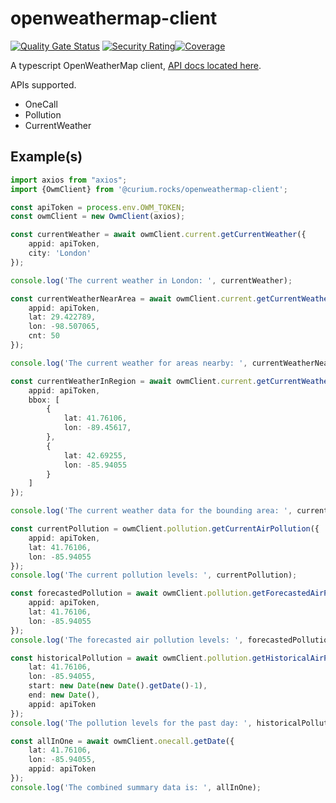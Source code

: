# openweathermap-client

[![Quality Gate Status](https://sonarcloud.io/api/project_badges/measure?project=curium-rocks_openweathermap-client&metric=alert_status)](https://sonarcloud.io/dashboard?id=curium-rocks_openweathermap-client) [![Security Rating](https://sonarcloud.io/api/project_badges/measure?project=curium-rocks_openweathermap-client&metric=security_rating)](https://sonarcloud.io/dashboard?id=curium-rocks_openweathermap-client)[![Coverage](https://sonarcloud.io/api/project_badges/measure?project=curium-rocks_openweathermap-client&metric=coverage)](https://sonarcloud.io/dashboard?id=curium-rocks_openweathermap-client)


A typescript OpenWeatherMap client, [API docs located here](https://openweathermap.org/api).

APIs supported.
- OneCall
- Pollution
- CurrentWeather

## Example(s)

```typescript
import axios from "axios";
import {OwmClient} from '@curium.rocks/openweathermap-client';

const apiToken = process.env.OWM_TOKEN;
const owmClient = new OwmClient(axios);

const currentWeather = await owmClient.current.getCurrentWeather({
    appid: apiToken,
    city: 'London'
});

console.log('The current weather in London: ', currentWeather);

const currentWeatherNearArea = await owmClient.current.getCurrentWeatherNearby({
    appid: apiToken,
    lat: 29.422789,
    lon: -98.507065,
    cnt: 50
});

console.log('The current weather for areas nearby: ', currentWeatherNearArea);

const currentWeatherInRegion = await owmClient.current.getCurrentWeatherForArea({
    appid: apiToken,
    bbox: [
        {
            lat: 41.76106,
            lon: -89.45617,
        },
        {
            lat: 42.69255,
            lon: -85.94055
        }
    ]
});

console.log('The current weather data for the bounding area: ', currentWeatherInRegion);

const currentPollution = owmClient.pollution.getCurrentAirPollution({
    appid: apiToken,
    lat: 41.76106,
    lon: -85.94055
});
console.log('The current pollution levels: ', currentPollution);

const forecastedPollution = await owmClient.pollution.getForecastedAirPollution({
    appid: apiToken,
    lat: 41.76106,
    lon: -85.94055
});
console.log('The forecasted air pollution levels: ', forecastedPollution);

const historicalPollution = await owmClient.pollution.getHistoricalAirPollution({
    lat: 41.76106,
    lon: -85.94055,
    start: new Date(new Date().getDate()-1),
    end: new Date(),
    appid: apiToken
});
console.log('The pollution levels for the past day: ', historicalPollution);

const allInOne = await owmClient.onecall.getDate({
    lat: 41.76106,
    lon: -85.94055,
    appid: apiToken
});
console.log('The combined summary data is: ', allInOne);
```